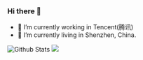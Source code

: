 ### Hi there 👋

<!--
**MoonChasing/MoonChasing** is a ✨ _special_ ✨ repository because its `README.md` (this file) appears on your GitHub profile.

Here are some ideas to get you started:

- 🔭 I’m currently working on ...
- 🌱 I’m currently learning ...
- 👯 I’m looking to collaborate on ...
- 🤔 I’m looking for help with ...
- 💬 Ask me about ...
- 📫 How to reach me: ...
- 😄 Pronouns: ...
- ⚡ Fun fact: ...
-->

- 🔭 I’m currently working in Tencent(腾讯)
- 👯 I’m currently living in Shenzhen, China.


![Github Stats](https://github-readme-stats.vercel.app/api?username=moonchasing&show_icons=true)
![](https://github-readme-stats.vercel.app/api/top-langs/?username=moonchasing&hide_title=true&hide_border=true&layout=compact&theme=graywhite&locale=cn&hide=HTML,JavaScript)
